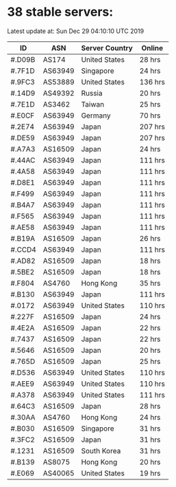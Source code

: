 # 38 stable servers:

Latest update at: Sun Dec 29 04:10:10 UTC 2019

| ID | ASN | Server Country | Online |
| -- | --- | -------------- | ------ |
| #.D09B | AS174 | United States | 28 hrs |
| #.7F1D | AS63949 | Singapore | 24 hrs |
| #.9FC3 | AS53889 | United States | 136 hrs |
| #.14D9 | AS49392 | Russia | 20 hrs |
| #.7E1D | AS3462 | Taiwan | 25 hrs |
| #.E0CF | AS63949 | Germany | 70 hrs |
| #.2E74 | AS63949 | Japan | 207 hrs |
| #.DE59 | AS63949 | Japan | 207 hrs |
| #.A7A3 | AS16509 | Japan | 24 hrs |
| #.44AC | AS63949 | Japan | 111 hrs |
| #.4A58 | AS63949 | Japan | 111 hrs |
| #.D8E1 | AS63949 | Japan | 111 hrs |
| #.F499 | AS63949 | Japan | 111 hrs |
| #.B4A7 | AS63949 | Japan | 111 hrs |
| #.F565 | AS63949 | Japan | 111 hrs |
| #.AE58 | AS63949 | Japan | 111 hrs |
| #.B19A | AS16509 | Japan | 26 hrs |
| #.CCD4 | AS63949 | Japan | 111 hrs |
| #.AD82 | AS16509 | Japan | 18 hrs |
| #.5BE2 | AS16509 | Japan | 18 hrs |
| #.F804 | AS4760 | Hong Kong | 35 hrs |
| #.B130 | AS63949 | Japan | 111 hrs |
| #.0172 | AS63949 | United States | 110 hrs |
| #.227F | AS16509 | Japan | 24 hrs |
| #.4E2A | AS16509 | Japan | 22 hrs |
| #.7437 | AS16509 | Japan | 22 hrs |
| #.5646 | AS16509 | Japan | 20 hrs |
| #.765D | AS16509 | Japan | 25 hrs |
| #.D536 | AS63949 | United States | 110 hrs |
| #.AEE9 | AS63949 | United States | 110 hrs |
| #.A378 | AS63949 | United States | 111 hrs |
| #.64C3 | AS16509 | Japan | 28 hrs |
| #.30AA | AS4760 | Hong Kong | 24 hrs |
| #.B030 | AS16509 | Singapore | 31 hrs |
| #.3FC2 | AS16509 | Japan | 31 hrs |
| #.1231 | AS16509 | South Korea | 31 hrs |
| #.B139 | AS8075 | Hong Kong | 20 hrs |
| #.E069 | AS40065 | United States | 19 hrs |

